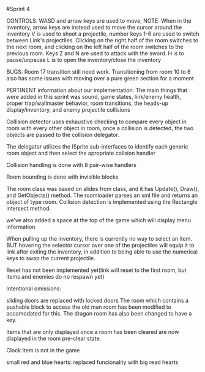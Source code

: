 #Sprint 4

CONTROLS: 
WASD and arrow keys are used to move, NOTE: When in the inventory, arrow keys are instead used to move the cursor around the inventory
V is used to shoot a projectile, number keys 1-6 are used to switch between Link's projectiles.
Clicking on the right half of the room switches to the next room, and clicking on the left half of the room switches to the previous room.
Keys Z and N are used to attack with the sword.
H is to pause/unpause
L is to open the inventory/close the inventory

BUGS:
Room 17 transition still need work.
Transitioning from room 10 to 6 also has some issues with moving over a pure green section for a moment


PERTINENT information about our implementation:
The main things that were added in this sprint was sound, game states, link/enemy health, proper trap/wallmaster behavior, room transitions, the heads-up display/inventory, and enemy projectile collisions

Collision detector uses exhaustive checking to compare every object in room with every other object in room, once a collision is detected,
the two objects are passed to the collision delegator.

The delegator utilizes the ISprite sub-interfaces to identify each generic room object and then select the apropriate collsion handler

Collision handling is done with 8 pair-wise handlers

Room bounding is done with invisible blocks

The room class was based on slides from class, and it has Update(),
Draw(), and GetObjects() method. The roomloader parses an xml file and returns an object of type room. Collision detection is 
implemented using the Rectangle intersect method. 

we've also added a space at the top of the game which will display menu information

When pulling up the inventory, there is currently no way to select an item. BUT 
hovering the selector cursor over one of the projectiles will equip it to link
after exiting the inventory, in addition to being able 
to use the numerical keys to swap the current projectile.

Reset has not been implemented yet(link will reset to the first room, but items and enemies do no respawn yet)

Intentional omissions:

sliding doors are replaced with locked doors
The room which contains a pushable block to access the old man room has been modified to accomodated for this. The dragon room 
has also been changed to have a key. 

Items that are only displayed once a room has been cleared are now  displayed in the room pre-clear state.

Clock Item is not in the game

small red and blue hearts: replaced funcionality with big read hearts


